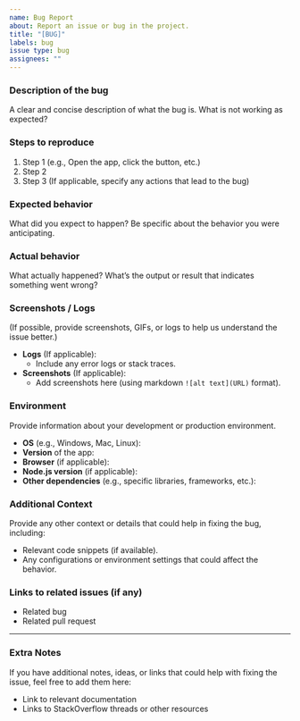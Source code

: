```yaml
---
name: Bug Report
about: Report an issue or bug in the project.
title: "[BUG]"
labels: bug
issue type: bug
assignees: ""
---
```


### Description of the bug

A clear and concise description of what the bug is. What is not working as expected?

### Steps to reproduce

1. Step 1 (e.g., Open the app, click the button, etc.)
2. Step 2
3. Step 3 (If applicable, specify any actions that lead to the bug)

### Expected behavior

What did you expect to happen? Be specific about the behavior you were anticipating.

### Actual behavior

What actually happened? What’s the output or result that indicates something went wrong?

### Screenshots / Logs

(If possible, provide screenshots, GIFs, or logs to help us understand the issue better.)

- **Logs** (If applicable):
  - Include any error logs or stack traces.
- **Screenshots** (If applicable):
  - Add screenshots here (using markdown `![alt text](URL)` format).

### Environment

Provide information about your development or production environment.

- **OS** (e.g., Windows, Mac, Linux):
- **Version** of the app:
- **Browser** (if applicable):
- **Node.js version** (if applicable):
- **Other dependencies** (e.g., specific libraries, frameworks, etc.):

### Additional Context

Provide any other context or details that could help in fixing the bug, including:

- Relevant code snippets (if available).
- Any configurations or environment settings that could affect the behavior.

### Links to related issues (if any)

- Related bug
- Related pull request

---

### Extra Notes

If you have additional notes, ideas, or links that could help with fixing the issue, feel free to add them here:

- Link to relevant documentation
- Links to StackOverflow threads or other resources
